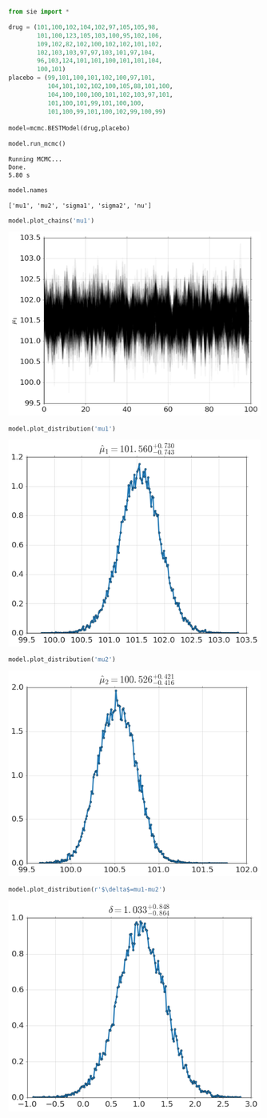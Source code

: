 

```python
from sie import *
```


```python
drug = (101,100,102,104,102,97,105,105,98,
        101,100,123,105,103,100,95,102,106,
        109,102,82,102,100,102,102,101,102,
        102,103,103,97,97,103,101,97,104,
        96,103,124,101,101,100,101,101,104,
        100,101)
placebo = (99,101,100,101,102,100,97,101,
           104,101,102,102,100,105,88,101,100,
           104,100,100,100,101,102,103,97,101,
           101,100,101,99,101,100,100,
           101,100,99,101,100,102,99,100,99)

model=mcmc.BESTModel(drug,placebo)
```


```python
model.run_mcmc()
```

    Running MCMC...
    Done.
    5.80 s



```python
model.names
```




    ['mu1', 'mu2', 'sigma1', 'sigma2', 'nu']




```python
model.plot_chains('mu1')
```


![png](output_4_0.png)



```python
model.plot_distribution('mu1')
```


![png](output_5_0.png)



```python
model.plot_distribution('mu2')
```


![png](output_6_0.png)



```python
model.plot_distribution(r'$\delta$=mu1-mu2')
```


![png](output_7_0.png)



```python

```
